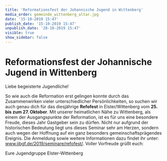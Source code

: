 ```yaml
---
title: 'Reformationsfest der Johannische Jugend in Wittenberg'
media_order: gemeinde_wittenberg_altar.jpg
date: '15-10-2019 15:47'
publish_date: '15-10-2019 15:47'
unpublish_date: '28-10-2019 15:47'
visible: true
show_sidebar: false
---
```


# Reformationsfest der Johannische Jugend in Wittenberg

Liebe begeisterte Jugendliche!

So wie auch die Reformation erst gelingen konnte durch das Zusammenwirken vieler unterschiedlicher Persönlichkeiten, so suchen wir auch genau dich für das diesjährige **Refofest** in Elster/Wittenberg vom **25. bis zum 27. Oktober**. Mit unserer heimatlichen Nähe zu Wittenberg, als einem der Ausgangspunkte der Reformation, ist es für uns eine besondere Freude, dieses Jahr Gastgeber sein zu dürfen. Nicht nur aufgrund der historischen Bedeutung liegt uns dieses Seminar sehr am Herzen, sondern auch wegen der Hoffnung auf ein ganz besonders gemeinschaftsprägendes Ereignis. Die Anmeldung sowie weitere Informationen dazu findet ihr unter: www.jjbgf.de/2019/seminare/refofest/. Voller Vorfreude grüßt euch:

Eure Jugendgruppe Elster-Wittenberg